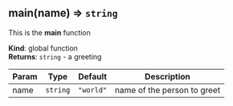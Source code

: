 <a name="main"></a>

## main(name) ⇒ <code>string</code>
This is the **main** function

**Kind**: global function  
**Returns**: <code>string</code> - a greeting  

| Param | Type | Default | Description |
| --- | --- | --- | --- |
| name | <code>string</code> | <code>&quot;world&quot;</code> | name of the person to greet |

